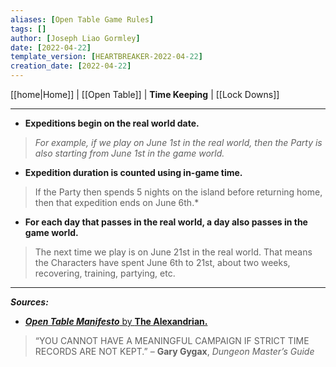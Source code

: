 ```yaml
---
aliases: [Open Table Game Rules]
tags: []
author: [Joseph Liao Gormley]
date: [2022-04-22]
template_version: [HEARTBREAKER-2022-04-22]
creation_date: [2022-04-22]
---
```

[[home|Home]] | [[Open Table]] | **Time Keeping** | [[Lock Downs]]
___

- **Expeditions begin on the real world date.**

> *For example, if we play on June 1st in the real world, then the Party is also starting from June 1st in the game world.*

- **Expedition duration is counted using in-game time.**

> If the Party then spends 5 nights on the island before returning home, then that expedition ends on June 6th.*

- **For each day that passes in the real world, a day also passes in the game world.** 

> The next time we play is on June 21st in the real world. That means the Characters have spent June 6th to 21st, about two weeks, recovering, training, partying, etc.

___
***Sources:***
- [***Open Table Manifesto*** by **The Alexandrian.**](https://thealexandrian.net/?p=38643)

> “YOU CANNOT HAVE A MEANINGFUL CAMPAIGN IF STRICT TIME RECORDS ARE NOT KEPT.”
> – **Gary Gygax**, *Dungeon Master’s Guide*



<!--*References:*
*Source:* -->
<!-- Sources, read more, links, etc. -->
<!-- *Source: Entry by [[Mike Maxin]].* -->
<!-- Leave an empty line at the end, otherwise Exporter complains. -->
